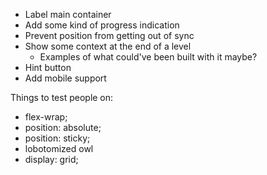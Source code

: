 - Label main container
- Add some kind of progress indication
- Prevent position from getting out of sync
- Show some context at the end of a level
  - Examples of what could've been built with it maybe?
- Hint button
- Add mobile support

Things to test people on:

- flex-wrap;
- position: absolute;
- position: sticky;
- lobotomized owl
- display: grid;
